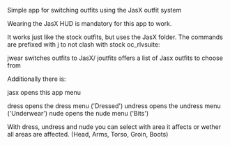 Simple app for switching outfits using the JasX outfit system 

Wearing the JasX HUD is mandatory for this app to work. 

It works just like the stock outfits, but uses the JasX folder. 
The commands are prefixed with j to not clash with stock oc_rlvsuite: 

<prefix>jwear <outfitname>     switches outfits to JasX/<outfitname> 
<prefix>joutfits               offers a list of Jasx outfits to choose from 

Additionally there is: 

<prefix>jasx                   opens this app menu 

<prefix>dress                  opens the dress menu ('Dressed') 
<prefix>undress                opens the undress menu ('Underwear') 
<prefix>nude                   opens the nude menu ('Bits') 

With dress, undress and nude you can select with area it affects or 
wether all areas are affected. (Head, Arms, Torso, Groin, Boots) 
